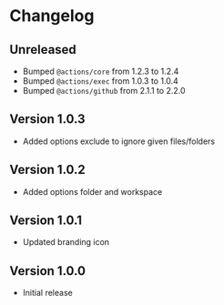 # Changelog

## Unreleased

- Bumped `@actions/core` from 1.2.3 to 1.2.4
- Bumped `@actions/exec` from 1.0.3 to 1.0.4
- Bumped `@actions/github` from 2.1.1 to 2.2.0

## Version 1.0.3
- Added options exclude to ignore given files/folders

## Version 1.0.2
- Added options folder and workspace

## Version 1.0.1

- Updated branding icon

## Version 1.0.0

- Initial release
